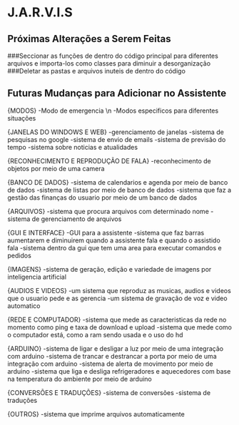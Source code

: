 # J.A.R.V.I.S
## Próximas Alterações a Serem Feitas
###Seccionar as funções de dentro do código principal para diferentes arquivos e importa-los como classes para diminuir a desorganização
###Deletar as pastas e arquivos inuteis de dentro do código

## Futuras Mudanças para Adicionar no Assistente
{MODOS}
-Modo de emergencia \n
-Modos especificos para diferentes situações

{JANELAS DO WINDOWS E WEB}
-gerenciamento de janelas 
-sistema de pesquisas no google
-sistema de envio de emails
-sistema de previsão do tempo
-sistema sobre noticias e atualidades

{RECONHECIMENTO E REPRODUÇÃO DE FALA}
-reconhecimento de objetos por meio de uma camera

{BANCO DE DADOS}
-sistema de calendarios e agenda por meio de banco de dados
-sistema de listas por meio de banco de dados
-sistema que faz a gestão das finanças do usuario por meio de um banco de dados

{ARQUIVOS}
-sistema que procura arquivos com determinado nome
-sistema de gerenciamento de arquivos

{GUI E INTERFACE}
-GUI para a assistente
-sistema que faz barras aumentarem e diminuirem quando a assistente fala e quando o assistido fala
-sistema dentro da gui que tem uma area para executar comandos e pedidos

{IMAGENS}
-sistema de geração, edição e variedade de imagens por inteligencia artificial

{AUDIOS E VIDEOS}
-um sistema que reproduz as musicas, audios e videos que o usuario pede e as gerencia
-um sistema de gravação de voz e video automatico

{REDE E COMPUTADOR}
-sistema que mede as caracteristicas da rede no momento como ping e taxa de download e upload
-sistema que mede como o computador está, como a ram sendo usada e o uso do hd

{ARDUINO}
-sistema de ligar e desligar a luz por meio de uma integração com arduino
-sistema de trancar e destrancar a porta por meio de uma integração com arduino
-sistema de alerta de movimento por meio de arduino
-sistema que liga e desliga refrigeradores e aquecedores com base na temperatura do ambiente por meio de arduino

{CONVERSÕES E TRADUÇÕES}
-sistema de conversões
-sistema de traduções

{OUTROS}
-sistema que imprime arquivos automaticamente
